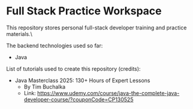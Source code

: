 # Full Stack Practice Workspace

This repository stores personal full-stack developer training and practice materials.\

The backend technologies used so far:
- Java

List of tutorials used to create this repository (credits):
- Java Masterclass 2025: 130+ Hours of Expert Lessons
  - By Tim Buchalka
  - Link: https://www.udemy.com/course/java-the-complete-java-developer-course/?couponCode=CP130525
